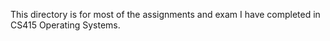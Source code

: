 This directory is for most of the assignments and exam I have completed in CS415 Operating Systems. 
